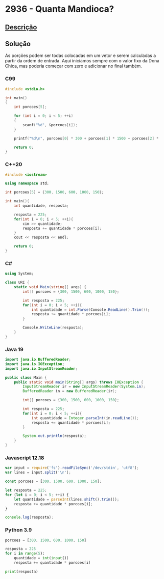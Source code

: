 # 2936 - Quanta Mandioca?

## [Descrição](https://www.beecrowd.com.br/judge/pt/problems/view/2936)

## Solução

As porções podem ser todas colocadas em um vetor e serem calculadas a partir da ordem de entrada. Aqui iniciamos sempre com o valor fixo da Dona Chica, mas poderia começar com zero e adicionar no final também.

### C99
```c
#include <stdio.h>

int main()
{
    int porcoes[5];

    for (int i = 0; i < 5; ++i)
    {
        scanf("%d", &porcoes[i]);
    }

    printf("%d\n", porcoes[0] * 300 + porcoes[1] * 1500 + porcoes[2] * 600 + porcoes[3] * 1000 + porcoes[4] * 150 + 225);

    return 0;
}
```

### C++20
```cpp
#include <iostream>

using namespace std;

int porcoes[5] = {300, 1500, 600, 1000, 150};

int main(){
    int quantidade, resposta;

    resposta = 225;
    for(int i = 0; i < 5; ++i){
        cin >> quantidade;
        resposta += quantidade * porcoes[i];
    }
    cout << resposta << endl;

    return 0;
}
```

### C#
```cs
using System; 

class URI {
    static void Main(string[] args) {
        int[] porcoes = {300, 1500, 600, 1000, 150};

        int resposta = 225;
        for(int i = 0; i < 5; ++i){
            int quantidade = int.Parse(Console.ReadLine().Trim());
            resposta += quantidade * porcoes[i];
        }

        Console.WriteLine(resposta);
    }
}
```

### Java 19
```java
import java.io.BufferedReader;
import java.io.IOException;
import java.io.InputStreamReader;

public class Main {
    public static void main(String[] args) throws IOException {
        InputStreamReader ir = new InputStreamReader(System.in);
        BufferedReader in = new BufferedReader(ir);

        int[] porcoes = {300, 1500, 600, 1000, 150};

        int resposta = 225;
        for(int i = 0; i < 5; ++i){
            int quantidade = Integer.parseInt(in.readLine());
            resposta += quantidade * porcoes[i];
        }

        System.out.println(resposta);
    }
}
```

### Javascript 12.18
```js
var input = require('fs').readFileSync('/dev/stdin', 'utf8');
var lines = input.split('\n');

const porcoes = [300, 1500, 600, 1000, 150];

let resposta = 225;
for (let i = 0; i < 5; ++i) {
    let quantidade = parseInt(lines.shift().trim());
    resposta += quantidade * porcoes[i];
}

console.log(resposta);
```

### Python 3.9
```py
porcoes = [300, 1500, 600, 1000, 150]

resposta = 225
for i in range(5):
    quantidade = int(input())
    resposta += quantidade * porcoes[i]

print(resposta)
```